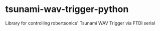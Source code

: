 # tsunami-wav-trigger-python
Library for controlling robertsonics' Tsunami WAV Trigger via FTDI serial
